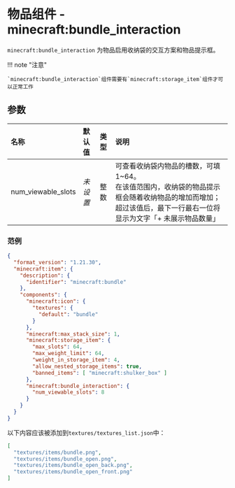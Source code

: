# 物品组件 - minecraft:bundle_interaction
`minecraft:bundle_interaction` 为物品启用收纳袋的交互方案和物品提示框。


!!! note "注意"

    `minecraft:bundle_interaction`组件需要有`minecraft:storage_item`组件才可以正常工作

## 参数

| 名称 | 默认值 | 类型 | 说明  |
|:----------|:----------|:----------|:----------|
| num_viewable_slots | *未设置* | 整数 | 可查看收纳袋内物品的槽数，可填1~64。<br>在该值范围内，收纳袋的物品提示框会随着收纳物品的增加而增加；超过该值后，最下一行最右一位将显示为文字「+ 未展示物品数量」 |


### 范例

```json
{
  "format_version": "1.21.30",
  "minecraft:item": {
    "description": {
      "identifier": "minecraft:bundle"
    },
    "components": {
      "minecraft:icon": {
        "textures": {
          "default": "bundle"
        }
      },
      "minecraft:max_stack_size": 1,
      "minecraft:storage_item": {
        "max_slots": 64,
        "max_weight_limit": 64,
        "weight_in_storage_item": 4,
        "allow_nested_storage_items": true,
        "banned_items": [ "minecraft:shulker_box" ]
      },
      "minecraft:bundle_interaction": {
        "num_viewable_slots": 8
      }
    }
  }
}
```

以下内容应该被添加到`textures/textures_list.json`中：

```json
[
  "textures/items/bundle.png",
  "textures/items/bundle_open.png",
  "textures/items/bundle_open_back.png",
  "textures/items/bundle_open_front.png"
]
```
